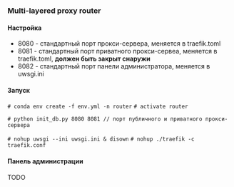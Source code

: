 ### Multi-layered proxy router

#### Настройка
* 8080 - стандартный порт прокси-сервера, меняется в traefik.toml
* 8081 - стандартный порт приватного прокси-сервеа, меняется в traefik.toml, **должен быть закрыт снаружи**
* 8082 - стандартный порт панели администратора, меняется в uwsgi.ini

#### Запуск
`# conda env create -f env.yml -n router`
`# activate router`

`# python init_db.py 8080 8081 // порт публичного и приватного прокси-сервера`

`# nohup uwsgi --ini uwsgi.ini & disown`
`# nohup ./traefik -c traefik.conf`


#### Панель администрации
TODO
